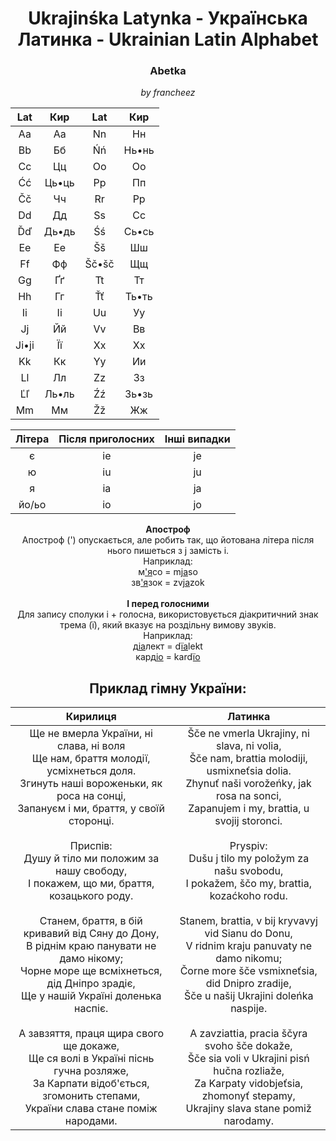 # <center>Ukrajinśka Latynka - Українська Латинка - Ukrainian Latin Alphabet</center>

### **<center>Abetka</center>**
*<center>by francheez</center>*
<center>

| **Lat** | **Кир** | **Lat** | **Кир** |
|:-------:|:-------:|:-------:|:-------:|
| Aa      | Аа      | Nn      | Нн      |
| Bb      | Бб      | Ńń      | Нь•нь   |
| Cc      | Цц      | Oo      | Оо      |
| Ćć      | Ць•ць   | Pp      | Пп      |
| Čč      | Чч      | Rr      | Рр      |
| Dd      | Дд      | Ss      | Сс      |
| Ďď      | Дь•дь   | Śś      | Сь•сь   |
| Ee      | Ее      | Šš      | Шш      |
| Ff      | Фф      | Šč•šč   | Щщ      |
| Gg      | Ґґ      | Tt      | Тт      |
| Hh      | Гг      | Ťť      | Ть•ть   |
| Ii      | Іі      | Uu      | Уу      |
| Jj      | Йй      | Vv      | Вв      |
| Ji•ji   | Її      | Xx      | Хх      |
| Kk      | Кк      | Yy      | Ии      |
| Ll      | Лл      | Zz      | Зз      |
| Ľľ      | Ль•ль   | Źź      | Зь•зь   |
| Mm      | Мм      | Žž      | Жж      |
</center>
<center>

| Літера | Після приголосних | Інші випадки |
|:------:|:-----------------:|:------------:|
| є      | ie                 | je           |
| ю      | iu                | ju          |
| я      | ia               | ja           |
| йо/ьо      | io           | jo           |
</center>

<center>
<b>Апостроф</b><br>
Апостроф (') опускається, але робить так, що йотована літера після нього пишеться з j замість i.
<br>
Наприклад:<br>
м<u>'я</u>со = m<u>ja</u>so<br>
зв<u>'я</u>зок = zv<u>ja</u>zok
</center>
<br>
<center>
<b>І перед голосними</b><br>
Для запису сполуки і + голосна, використовується діакритичний знак трема (ï), який вказує на роздільну вимову звуків.
<br>
Наприклад:<br>
д<u>іа</u>лект = d<u>ïa</u>lekt<br>
кард<u>іо</u> = kard<u>ïo</u>
</center>

## <center>Приклад гімну України:</center>

<center>

| Кирилиця                                                                 | Латинка                                                                |
|:------------------------------------------------------------------------:|:----------------------------------------------------------------------:|
| Ще не вмерла України, ні слава, ні воля<br>Ще нам, браття молодії, усміхнеться доля.<br>Згинуть наші вороженьки, як роса на сонці,<br>Запануєм і ми, браття, у своїй сторонці.<br><br>Приспів:<br>Душу й тіло ми положим за нашу свободу,<br>І покажем, що ми, браття, козацького роду.<br><br>Станем, браття, в бій кривавий від Сяну до Дону,<br>В ріднім краю панувати не дамо нікому;<br>Чорне море ще всміхнеться, дід Дніпро зрадіє,<br>Ще у нашій Україні доленька наспіє.<br><br>А завзяття, праця щира свого ще докаже,<br>Ще ся волі в Україні піснь гучна розляже,<br>За Карпати відоб'ється, згомонить степами,<br>України слава стане поміж народами. | Šče ne vmerla Ukrajiny, ni slava, ni volia,<br>Šče nam, brattia molodiji, usmixneťsia dolia.<br>Zhynuť naši vorožeńky, jak rosa na sonci,<br>Zapanujem i my, brattia, u svojij storonci.<br><br>Pryspiv:<br>Dušu j tilo my položym za našu svobodu,<br>I pokažem, ščo my, brattia, kozaćkoho rodu.<br><br>Stanem, brattia, v bij kryvavyj vid Sianu do Donu,<br>V ridnim kraju panuvaty ne damo nikomu;<br>Čorne more šče vsmixneťsia, did Dnipro zradije,<br>Šče u našij Ukrajini doleńka naspije.<br><br>A zavziattia, pracia ščyra svoho šče dokaže,<br>Šče sia voli v Ukrajini pisń hučna rozliaže,<br>Za Karpaty vidobjeťsia, zhomonyť stepamy,<br>Ukrajiny slava stane pomiž narodamy. |

</center>
